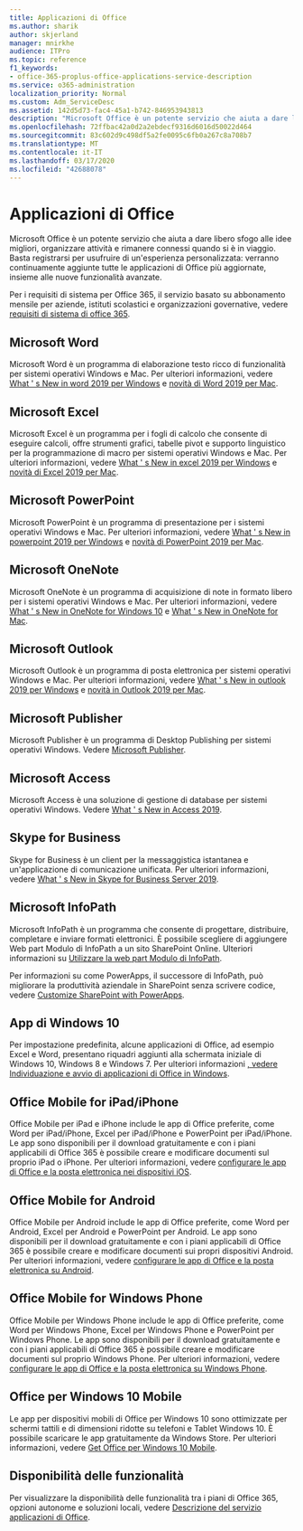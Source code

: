 ```yaml
---
title: Applicazioni di Office
ms.author: sharik
author: skjerland
manager: mnirkhe
audience: ITPro
ms.topic: reference
f1_keywords:
- office-365-proplus-office-applications-service-description
ms.service: o365-administration
localization_priority: Normal
ms.custom: Adm_ServiceDesc
ms.assetid: 142d5d73-fac4-45a1-b742-846953943813
description: "Microsoft Office è un potente servizio che aiuta a dare libero sfogo alle idee migliori, organizzare attività e rimanere connessi quando si è in viaggio. Basta registrarsi per usufruire di un'esperienza personalizzata: verranno continuamente aggiunte tutte le applicazioni di Office più aggiornate, insieme alle nuove funzionalità avanzate."
ms.openlocfilehash: 72ffbac42a0d2a2ebdecf9316d6016d50022d464
ms.sourcegitcommit: 83c602d9c498df5a2fe0095c6fb0a267c8a708b7
ms.translationtype: MT
ms.contentlocale: it-IT
ms.lasthandoff: 03/17/2020
ms.locfileid: "42688078"
---
```

# <a name="office-applications"></a>Applicazioni di Office

Microsoft Office è un potente servizio che aiuta a dare libero sfogo alle idee migliori, organizzare attività e rimanere connessi quando si è in viaggio. Basta registrarsi per usufruire di un'esperienza personalizzata: verranno continuamente aggiunte tutte le applicazioni di Office più aggiornate, insieme alle nuove funzionalità avanzate.
  
Per i requisiti di sistema per Office 365, il servizio basato su abbonamento mensile per aziende, istituti scolastici e organizzazioni governative, vedere [requisiti di sistema di office 365](https://products.office.com/office-system-requirements/#Office365forBEG).
  
## <a name="microsoft-word"></a>Microsoft Word

Microsoft Word è un programma di elaborazione testo ricco di funzionalità per sistemi operativi Windows e Mac. Per ulteriori informazioni, vedere [What ' s New in word 2019 per Windows](https://support.office.com/article/what-s-new-in-word-2019-for-windows-d3d31e5e-2bb8-4433-80bb-08279beef4b3) e [novità di Word 2019 per Mac](https://support.office.com/article/what-s-new-in-word-2019-for-mac-247e0cd4-a758-4b42-a157-42eb8853aef5).
  
## <a name="microsoft-excel"></a>Microsoft Excel

Microsoft Excel è un programma per i fogli di calcolo che consente di eseguire calcoli, offre strumenti grafici, tabelle pivot e supporto linguistico per la programmazione di macro per sistemi operativi Windows e Mac. Per ulteriori informazioni, vedere [What ' s New in excel 2019 per Windows](https://support.office.com/article/what-s-new-in-excel-2019-for-windows-5a201203-1155-4055-82a5-82bf0994631f) e [novità di Excel 2019 per Mac](https://support.office.com/article/what-s-new-in-excel-2019-for-mac-5ce129d3-9e5c-417f-9545-fb6f7b72674d).
  
## <a name="microsoft-powerpoint"></a>Microsoft PowerPoint

Microsoft PowerPoint è un programma di presentazione per i sistemi operativi Windows e Mac. Per ulteriori informazioni, vedere [What ' s New in powerpoint 2019 per Windows](https://support.office.com/article/what-s-new-in-powerpoint-2019-for-windows-8355a56a-f643-42d2-8454-784fa9b3d109) e [novità di PowerPoint 2019 per Mac](https://support.office.com/article/what-s-new-in-powerpoint-2019-for-mac-5038ba79-48c5-40f0-adff-11489e5d6fed).
  
## <a name="microsoft-onenote"></a>Microsoft OneNote

Microsoft OneNote è un programma di acquisizione di note in formato libero per i sistemi operativi Windows e Mac. Per ulteriori informazioni, vedere [What ' s New in OneNote for Windows 10](https://support.office.com/article/what-s-new-in-onenote-for-windows-10-1477d5de-f4fd-4943-b18a-ff17091161ea) e [What ' s New in OneNote for Mac](https://support.office.com/article/see-what-s-new-in-onenote-for-mac-c82d3f15-252f-452a-89ba-e09fbe418829).
  
## <a name="microsoft-outlook"></a>Microsoft Outlook

Microsoft Outlook è un programma di posta elettronica per sistemi operativi Windows e Mac. Per ulteriori informazioni, vedere [What ' s New in outlook 2019 per Windows](https://support.office.com/article/what-s-new-in-outlook-2019-for-windows-0c64df36-0908-4ff6-a7fc-573a62800525) e [novità in Outlook 2019 per Mac](https://support.office.com/article/what-s-new-in-outlook-2019-for-mac-05736033-f99e-4cb2-88aa-01e979b0736b).
  
## <a name="microsoft-publisher"></a>Microsoft Publisher

Microsoft Publisher è un programma di Desktop Publishing per sistemi operativi Windows. Vedere [Microsoft Publisher](https://products.office.com/publisher).
  
## <a name="microsoft-access"></a>Microsoft Access

Microsoft Access è una soluzione di gestione di database per sistemi operativi Windows. Vedere [What ' s New in Access 2019](https://support.office.com/article/what-s-new-in-access-2019-f52c5317-3494-4105-9c56-5a2abb8e0f87).
  
## <a name="skype-for-business"></a>Skype for Business

Skype for Business è un client per la messaggistica istantanea e un'applicazione di comunicazione unificata. Per ulteriori informazioni, vedere [What ' s New in Skype for Business Server 2019](https://docs.microsoft.com/skypeforbusiness/whats-new).
  
## <a name="microsoft-infopath"></a>Microsoft InfoPath

Microsoft InfoPath è un programma che consente di progettare, distribuire, completare e inviare formati elettronici. È possibile scegliere di aggiungere Web part Modulo di InfoPath a un sito SharePoint Online. Ulteriori informazioni su [Utilizzare la web part Modulo di InfoPath](https://go.microsoft.com/fwlink/p/?LinkId=271687).

Per informazioni su come PowerApps, il successore di InfoPath, può migliorare la produttività aziendale in SharePoint senza scrivere codice, vedere [Customize SharePoint with PowerApps](https://powerapps.microsoft.com/infopath/).
  
## <a name="windows-10-apps"></a>App di Windows 10

Per impostazione predefinita, alcune applicazioni di Office, ad esempio Excel e Word, presentano riquadri aggiunti alla schermata iniziale di Windows 10, Windows 8 e Windows 7. Per ulteriori informazioni [, vedere Individuazione e avvio di applicazioni di Office in Windows](https://support.office.com/article/can-t-find-office-applications-in-windows-10-windows-8-or-windows-7-907ce545-6ae8-459b-8d9d-de6764a635d6?ocmsassetID=HA103581103&CTT=1&CorrelationId=03707eae-b946-462a-b3c6-f0fc04f55611&ui=en-US&rs=en-US&ad=US#ID0EAABAAA=Windows_8.1_or_Windows_8).
  
## <a name="office-mobile-for-ipadiphone"></a>Office Mobile for iPad/iPhone

Office Mobile per iPad e iPhone include le app di Office preferite, come Word per iPad/iPhone, Excel per iPad/iPhone e PowerPoint per iPad/iPhone. Le app sono disponibili per il download gratuitamente e con i piani applicabili di Office 365 è possibile creare e modificare documenti sul proprio iPad o iPhone. Per ulteriori informazioni, vedere [configurare le app di Office e la posta elettronica nei dispositivi iOS](https://support.office.com/article/set-up-office-apps-and-email-on-ios-devices-0402b37e-49c4-4419-a030-f34c2013041f?ui=en-US&rs=en-US&ad=US).

## <a name="office-mobile-for-android"></a>Office Mobile for Android

Office Mobile per Android include le app di Office preferite, come Word per Android, Excel per Android e PowerPoint per Android. Le app sono disponibili per il download gratuitamente e con i piani applicabili di Office 365 è possibile creare e modificare documenti sui propri dispositivi Android. Per ulteriori informazioni, vedere [configurare le app di Office e la posta elettronica su Android](https://support.office.com/article/set-up-office-apps-and-email-on-android-6ef2ebf2-fc2d-474a-be4a-5a801365c87f?ui=en-US&rs=en-US&ad=US).

## <a name="office-mobile-for-windows-phone"></a>Office Mobile for Windows Phone

Office Mobile per Windows Phone include le app di Office preferite, come Word per Windows Phone, Excel per Windows Phone e PowerPoint per Windows Phone. Le app sono disponibili per il download gratuitamente e con i piani applicabili di Office 365 è possibile creare e modificare documenti sul proprio Windows Phone. Per ulteriori informazioni, vedere [configurare le app di Office e la posta elettronica su Windows Phone](https://support.office.com/article/set-up-office-apps-and-email-on-windows-phone-9bccc8b8-a321-4d0d-a45e-6e06a3438e43?ui=en-US&rs=en-US&ad=US).

## <a name="office-for-windows-10-mobile"></a>Office per Windows 10 Mobile

Le app per dispositivi mobili di Office per Windows 10 sono ottimizzate per schermi tattili e di dimensioni ridotte su telefoni e Tablet Windows 10. È possibile scaricare le app gratuitamente da Windows Store. Per ulteriori informazioni, vedere [Get Office per Windows 10 Mobile](https://products.office.com/mobile/office-mobile-apps-for-windows).
  
## <a name="feature-availability"></a>Disponibilità delle funzionalità

Per visualizzare la disponibilità delle funzionalità tra i piani di Office 365, opzioni autonome e soluzioni locali, vedere [Descrizione del servizio applicazioni di Office](office-applications-service-description.md).
  